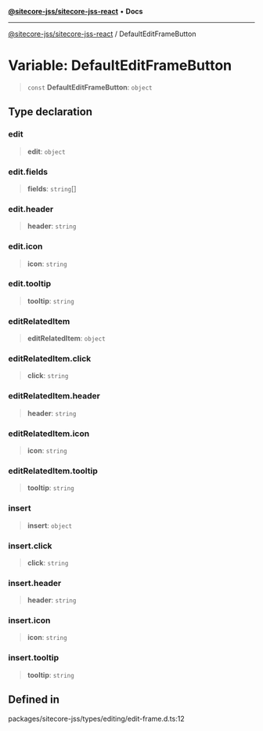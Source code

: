 [**@sitecore-jss/sitecore-jss-react**](../README.md) • **Docs**

***

[@sitecore-jss/sitecore-jss-react](../README.md) / DefaultEditFrameButton

# Variable: DefaultEditFrameButton

> `const` **DefaultEditFrameButton**: `object`

## Type declaration

### edit

> **edit**: `object`

### edit.fields

> **fields**: `string`[]

### edit.header

> **header**: `string`

### edit.icon

> **icon**: `string`

### edit.tooltip

> **tooltip**: `string`

### editRelatedItem

> **editRelatedItem**: `object`

### editRelatedItem.click

> **click**: `string`

### editRelatedItem.header

> **header**: `string`

### editRelatedItem.icon

> **icon**: `string`

### editRelatedItem.tooltip

> **tooltip**: `string`

### insert

> **insert**: `object`

### insert.click

> **click**: `string`

### insert.header

> **header**: `string`

### insert.icon

> **icon**: `string`

### insert.tooltip

> **tooltip**: `string`

## Defined in

packages/sitecore-jss/types/editing/edit-frame.d.ts:12
